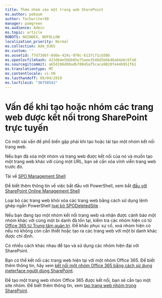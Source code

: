 ```yaml
---
title: Thêm nhóm vào một trang web SharePoint
ms.author: pebaum
author: Techwriter40
manager: pamgreen
ms.audience: Admin
ms.topic: article
ROBOTS: NOINDEX, NOFOLLOW
localization_priority: Normal
ms.collection: Adm_O365
ms.custom: ''
ms.assetid: f7d730bf-0d6e-424c-970c-6137c71cb50b
ms.openlocfilehash: 423db4e5bbb85e75aee3548d5b6b46a64ebc6fa0
ms.sourcegitcommit: a65d196d00adb70045af5caca9828fe44b951f61
ms.translationtype: MT
ms.contentlocale: vi-VN
ms.lasthandoff: 09/04/2019
ms.locfileid: "36750542"
---
```

# <a name="issues-when-creating-or-group-connected-sites-in-sharepoint-online"></a>Vấn đề khi tạo hoặc nhóm các trang web được kết nối trong SharePoint trực tuyến

Có một vài vấn đề phổ biến gặp phải khi tạo hoặc tái tạo một nhóm kết nối trang web.

 Nếu bạn đã xóa một nhóm và trang web được kết nối của nó và muốn tạo một trang web khác với cùng một URL, bạn sẽ cần xóa vĩnh viễn trang web trước đó.

Tải về [SPO Management Shell](https://support.office.com/article/introduction-to-the-sharepoint-online-management-shell-c16941c3-19b4-4710-8056-34c034493429)

 Để biết thêm thông tin về việc bắt đầu với PowerShell, xem bắt [đầu với SharePoint Online Management Shell](https://docs.microsoft.com/powershell/module/sharepoint-online/remove-sposite?view=sharepoint-ps)

Loại bỏ các trang web khỏi xóa các trang web bằng cách sử dụng lệnh ghép ngắn PowerShell [loại bỏ SPODeletedSite](https://docs.microsoft.com/powershell/module/sharepoint-online/remove-sposite?view=sharepoint-ps) .

Nếu bạn đang tạo một nhóm kết nối trang web và nhận được cảnh báo một nhóm khác với cùng một bí danh đã tồn tại, kiểm tra các nhóm hiện có từ [Office 365 từ Trung tâm quản trị](https://admin.microsoft.com/Adminportal/Home?source=applauncher#/groups). Để khắc phục sự cố, xoá nhóm hiện có nếu nó không còn cần thiết hoặc tạo ra các trang web với một bí danh khác được chỉ định.

Có nhiều cách khác nhau để tạo và sử dụng các nhóm hiện đại với SharePoint.

Bạn có thể kết nối các trang web hiện tại với một nhóm Office 365. Để biết thêm thông tin, hãy xem [kết nối một nhóm Office 365 bằng cách sử dụng ineterface người dùng SharePoint](https://docs.microsoft.com/sharepoint/dev/transform/modernize-connect-to-office365-group#connect-an-office-365-group-using-the-sharepoint-user-interface).

Để tạo một trang web nhóm Office 365 được kết nối, bạn sẽ cần tạo một site nhóm. Để biết thêm thông tin, xem [tạo trang web nhóm trong SharePoint](https://support.office.com/article/create-a-team-site-in-sharepoint-ef10c1e7-15f3-42a3-98aa-b5972711777d).

